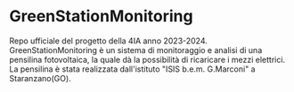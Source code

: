 # GreenStationMonitoring
Repo ufficiale del progetto della 4IA anno 2023-2024. GreenStationMonitoring è un sistema di monitoraggio e analisi di una pensilina fotovoltaica, la quale dà la possibilità di ricaricare i mezzi elettrici. La pensilina è stata realizzata dall'istituto "ISIS b.e.m. G.Marconi" a Staranzano(GO). 
